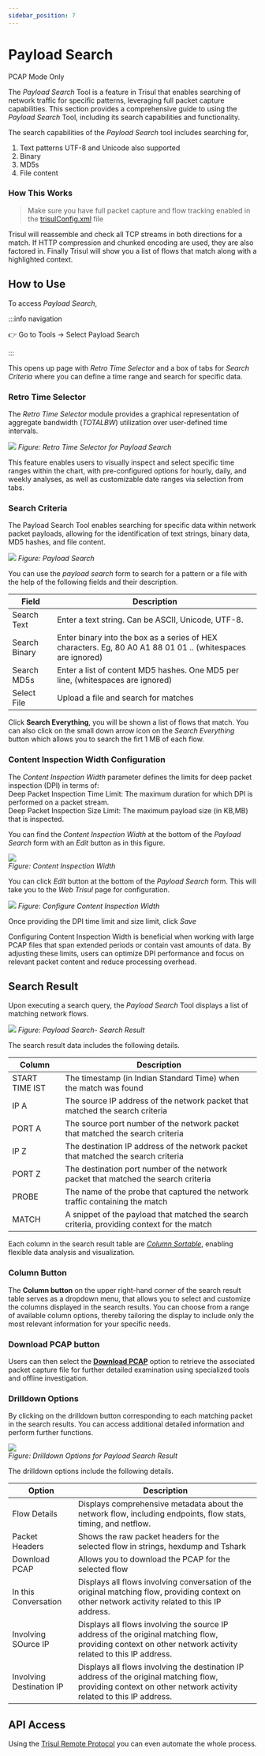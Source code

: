 ```yaml
---
sidebar_position: 7
---
```


# Payload Search
<span class="badge badge--primary">PCAP Mode Only</span>  

The *Payload Search* Tool is a feature in Trisul that enables searching of network traffic for specific patterns, leveraging full packet capture capabilities. This section provides a comprehensive guide to using the *Payload Search* Tool, including its search capabilities and functionality.

The search capabilities of the *Payload Search* tool includes searching for,

1. Text patterns UTF-8 and Unicode also supported
2. Binary
3. MD5s
4. File content

### How This Works

> Make sure you have full packet capture and flow tracking enabled in the [trisulConfig.xml](/docs/ref/trisulconfig) file

Trisul will reassemble and check all TCP streams in both directions for
a match. If HTTP compression and chunked encoding are used, they are
also factored in. Finally Trisul will show you a list of flows that
match along with a highlighted context.


## How to Use

To access *Payload Search*,

:::info navigation

:point_right: Go to Tools &rarr; Select Payload Search

:::

This opens up page with *Retro Time Selector* and a box of tabs for *Search Criteria* where you can define a time range and search for specific data.

### Retro Time Selector

The *Retro Time Selector* module provides a graphical representation of aggregate bandwidth (*TOTALBW*) utilization over user-defined time intervals. 

![](images/payloadsearch1.png)
*Figure: Retro Time Selector for Payload Search*

This feature enables users to visually inspect and select specific time ranges within the chart, with pre-configured options for hourly, daily, and weekly analyses, as well as customizable date ranges via selection from tabs.

### Search Criteria

The Payload Search Tool enables searching for specific data within network packet payloads, allowing for the identification of text strings, binary data, MD5 hashes, and file content.

![](images/payloadsearch2.png)
*Figure: Payload Search*

You can use the *payload search* form to search for a pattern or a file with the help of the following fields and their description.


| Field         | Description                                                                     |
| ------------- | ------------------------------------------------------------------------------- |
| Search Text   | Enter a text string. Can be ASCII, Unicode, UTF-8.                              |
| Search Binary | Enter binary into the box as a series of HEX characters. Eg, 80 A0 A1 88 01 01 .. (whitespaces are ignored)                                                                          |
| Search MD5s   | Enter a list of content MD5 hashes. One MD5 per line, (whitespaces are ignored) |
| Select File   | Upload a file and search for matches                                            |

Click **Search Everything**, you will be shown a list of flows that match. You can also click on the small down arrow icon on the *Search Everything* button which allows you to search the firt 1 MB of each flow.

### Content Inspection Width Configuration

The *Content Inspection Width* parameter defines the limits for deep packet inspection (DPI) in terms of:  
Deep Packet Inspection Time Limit: The maximum duration for which DPI is performed on a packet stream.  
Deep Packet Inspection Size Limit: The maximum payload size (in KB,MB) that is inspected.  

You can find the *Content Inspection Width* at the bottom of the *Payload Search* form with an *Edit* button as in this figure.

![](images/dpicontentwidth.png)  
*Figure: Content Inspection Width*

You can click *Edit* button at the bottom of the *Payload Search* form. This will take you  to the *Web Trisul* page for configuration.


![](images/contentinspectionwidth.png)
*Figure: Configure Content Inspection Width*

Once providing the DPI time limit and size limit, click *Save*

Configuring Content Inspection Width is beneficial when working with large PCAP files that span extended periods or contain vast amounts of data. By adjusting these limits, users can optimize DPI performance and focus on relevant packet content and reduce processing overhead.

## Search Result

Upon executing a search query, the *Payload Search* Tool displays a list of matching network flows. 

![](images/payloadsearch_searchresult.png) 
*Figure: Payload Search- Search Result*

The search result data includes the following details.

| Column         | Description                                                                                |
|----------------|--------------------------------------------------------------------------------------------|
| START TIME IST | The timestamp (in Indian Standard Time) when the match was found                           |
| IP A           | The source IP address of the network packet that matched the search criteria               |
| PORT A         | The source port number of the network packet that matched the search criteria              |
| IP Z           | The destination IP address of the network packet that matched the search criteria          |
| PORT Z         | The destination port number of the network packet that matched the search criteria         |
| PROBE          | The name of the probe that captured the network traffic containing the match               |
| MATCH          | A snippet of the payload that matched the search criteria, providing context for the match |                   

Each column in the search result table are [*Column Sortable*](/docs/ug/ui/elements#column-sorter), enabling flexible data analysis and visualization.


### Column Button

The **Column button** on the upper right-hand corner of the search result table serves as a dropdown menu, that allows you to select and customize the columns displayed in the search results. You can choose from a range of available column options, thereby tailoring the display to include only the most relevant information for your specific needs.

### Download PCAP button

Users can then select the [**Download PCAP**](/docs/ug/ui/elements#download-pcap-button) option to retrieve the associated packet capture file for further detailed examination using specialized tools and offline investigation.

### Drilldown Options

By clicking on the drilldown button corresponding to each matching packet in the search results. You can access additional detailed information and perform further functions.

![](images/drilldownoptions_pcap.png)  
*Figure: Drilldown Options for Payload Search Result*

The drilldown options include the following details.

| Option                   | Description                                                                         |
|--------------------------|-------------------------------------------------------------------------------------|
| Flow Details             | Displays comprehensive metadata about the network flow, including endpoints, flow stats, timing, and netflow.
| Packet Headers           | Shows the raw packet headers for the selected flow in strings, hexdump and Tshark   |
| Download PCAP            | Allows you to download the PCAP for the selected flow
| In this Conversation     | Displays all flows involving conversation of the original matching flow, providing context on other network activity related to this IP address.                                                    |
| Involving SOurce IP      | Displays all flows involving the source IP address of the original matching flow, providing context on other network activity related to this IP address.                                          |
| Involving Destination IP | Displays all flows involving the destination IP address of the original matching flow, providing context on other network activity related to this IP address.                                    |

## API Access

Using the [Trisul Remote Protocol](/docs/trp/) you can even automate the whole process.
